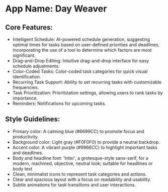 # **App Name**: Day Weaver

## Core Features:

- Intelligent Schedule: AI-powered schedule generation, suggesting optimal times for tasks based on user-defined priorities and deadlines, incorporating the use of a tool to determine which factors are most significant.
- Drag-and-Drop Editing: Intuitive drag-and-drop interface for easy schedule adjustments.
- Color-Coded Tasks: Color-coded task categories for quick visual identification.
- Recurring Task Support: Ability to set recurring tasks with customizable frequencies.
- Task Prioritization: Prioritization settings, allowing users to rank tasks by importance.
- Reminders: Notifications for upcoming tasks.

## Style Guidelines:

- Primary color: A calming blue (#6699CC) to promote focus and productivity.
- Background color: Light gray (#F0F0F0) to provide a neutral backdrop.
- Accent color: A vibrant purple (#9966CC) to highlight important tasks and deadlines.
- Body and headline font: 'Inter', a grotesque-style sans-serif, for a modern, machined, objective, neutral look; suitable for headlines or body text
- Clean, minimalist icons to represent task categories and actions.
- Clear and spacious layout with a focus on readability and usability.
- Subtle animations for task transitions and user interactions.